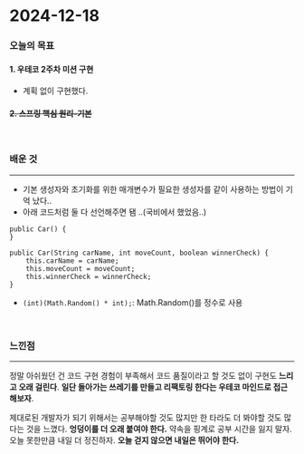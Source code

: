 # 2024-12-18

### 오늘의 목표

#### 1. 우테코 2주차 미션 구현

- 계획 없이 구현했다.

#### ~~2. 스프링 핵심 원리-기본~~

<br>

### 배운 것

---

- 기본 생성자와 초기화를 위한 매개변수가 필요한 생성자를 같이 사용하는 방법이 기억 났다..
- 아래 코드처럼 둘 다 선언해주면 됌 ..(국비에서 했었음..)

```
public Car() {
}

public Car(String carName, int moveCount, boolean winnerCheck) {
    this.carName = carName;
    this.moveCount = moveCount;
    this.winnerCheck = winnerCheck;
}
```

- `(int)(Math.Random() * int);`: Math.Random()를 정수로 사용

<br>

### 느낀점

---

정말 아쉬웠던 건 코드 구현 경험이 부족해서 코드 품질이라고 할 것도 없이 구현도 **느리고 오래 걸린다**. **일단 돌아가는 쓰레기를 만들고 리팩토링 한다는 우테코 마인드로 접근해보자**.

제대로된 개발자가 되기 위해서는 공부해야할 것도 많지만 한 타라도 더 봐야할 것도 많다는 것을 느꼈다. **엉덩이를 더 오래 붙여야 한다.** 약속을 핑계로 공부 시간을 잃지 말자. 오늘 못한만큼 내일 더 정진하자. **오늘 걷지 않으면 내일은 뛰어야 한다.**
